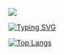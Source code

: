  ![](https://komarev.com/ghpvc/?username=labid-al-nahiyan&color=lightgray)
 
[![Typing SVG](https://readme-typing-svg.demolab.com?font=Fira+Code&duration=2500&pause=1000&color=8DABF7&background=33303000&multiline=true&width=435&lines=%F0%9F%91%8BHi+;+++I'm+Labid+)](https://git.io/typing-svg)



[![Top Langs](https://github-readme-stats.vercel.app/api/top-langs/?username=labid-al-nahiyan&layout=compact&theme=dark)](https://github.com/labid-al-nahiyan/github-readme-stats)
